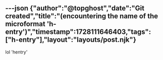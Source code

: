 ---json
{"author":"@topghost","date":"Git created","title":"(encountering the name of the microformat &#x27;h-entry&#x27;)","timestamp":1728111646403,"tags":["h-entry"],"layout":"layouts/post.njk"}
---
lol &#x27;hentry&#x27;
